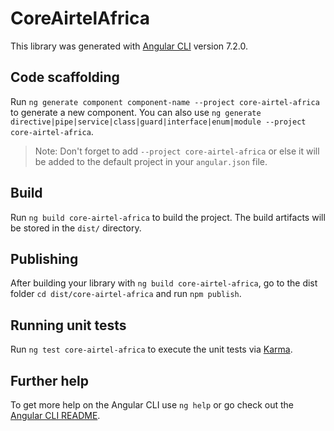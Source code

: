# CoreAirtelAfrica

This library was generated with [Angular CLI](https://github.com/angular/angular-cli) version 7.2.0.

## Code scaffolding

Run `ng generate component component-name --project core-airtel-africa` to generate a new component. You can also use `ng generate directive|pipe|service|class|guard|interface|enum|module --project core-airtel-africa`.
> Note: Don't forget to add `--project core-airtel-africa` or else it will be added to the default project in your `angular.json` file. 

## Build

Run `ng build core-airtel-africa` to build the project. The build artifacts will be stored in the `dist/` directory.

## Publishing

After building your library with `ng build core-airtel-africa`, go to the dist folder `cd dist/core-airtel-africa` and run `npm publish`.

## Running unit tests

Run `ng test core-airtel-africa` to execute the unit tests via [Karma](https://karma-runner.github.io).

## Further help

To get more help on the Angular CLI use `ng help` or go check out the [Angular CLI README](https://github.com/angular/angular-cli/blob/master/README.md).
